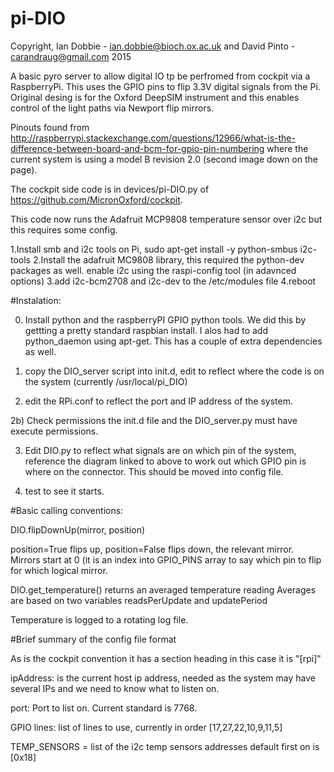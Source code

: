 # pi-DIO

Copyright, Ian Dobbie - ian.dobbie@bioch.ox.ac.uk and David Pinto - carandraug@gmail.com 2015


A basic pyro server to allow digital IO tp be perfromed from cockpit
via a RaspberryPi. This uses the GPIO pins to flip 3.3V digital
signals from the Pi. Original desing is for the Oxford DeepSIM
instrument and this enables control of the light paths via Newport
flip mirrors.

Pinouts found from
http://raspberrypi.stackexchange.com/questions/12966/what-is-the-difference-between-board-and-bcm-for-gpio-pin-numbering
where the current system is using a model B revision 2.0 (second image
down on the page).

The cockpit side code is in devices/pi-DIO.py of
https://github.com/MicronOxford/cockpit.


This code now runs the Adafruit MCP9808 temperature sensor over i2c but this requires some config.

1.Install smb and i2c tools on Pi,
sudo apt-get install -y python-smbus i2c-tools
2.Install the adafruit MC9808 library, this required the python-dev packages as well.
enable i2c using the raspi-config tool (in adavnced options)
3.add i2c-bcm2708 and i2c-dev to the /etc/modules file
4.reboot


#Instalation:

0) Install python and the raspberryPI GPIO python tools. We did this
by gettting a pretty standard raspbian install. I alos had to add
python_daemon using apt-get. This has a couple of extra dependencies
as well.

1) copy the DIO_server script into init.d, edit to reflect where the
code is on the system (currently /usr/local/pi_DIO)

2) edit the RPi.conf to reflect the port and IP address of the system.

2b) Check permissions the init.d file and the DIO_server.py must have execute permissions. 

3) Edit DIO.py to reflect what signals are on which pin of the system,
reference the diagram linked to above to work out which GPIO pin is
where on the connector. This should be moved into config file.

4) test to see it starts.



#Basic calling conventions:

DIO.flipDownUp(mirror, position)

position=True flips up, position=False flips down, the relevant
mirror. Mirrors start at 0 (it is an index into GPIO_PINS array to say
which pin to flip for which logical mirror.

DIO.get_temperature() returns an averaged temperature reading
Averages are based on two variables readsPerUpdate and updatePeriod

Temperature is logged to a rotating log file.

#Brief summary of the config file format

As is the cockpit convention it has a section heading in this case it is "[rpi]"

ipAddress: is the current host ip address, needed as the system may have
	   several IPs and we need to know what to listen on.

port: Port to list on. Current standard is 7768.

GPIO lines: list of lines to use, currently in order
     	    [17,27,22,10,9,11,5]

TEMP_SENSORS = list of the i2c temp sensors addresses default first on
	       is [0x18]
 
